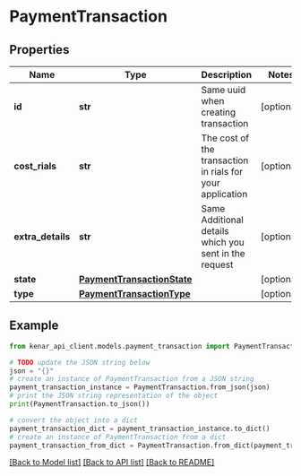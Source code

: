 # PaymentTransaction


## Properties

Name | Type | Description | Notes
------------ | ------------- | ------------- | -------------
**id** | **str** | Same uuid when creating transaction | [optional] 
**cost_rials** | **str** | The cost of the transaction in rials for your application | [optional] 
**extra_details** | **str** | Same Additional details which you sent in the request | [optional] 
**state** | [**PaymentTransactionState**](PaymentTransactionState.md) |  | [optional] 
**type** | [**PaymentTransactionType**](PaymentTransactionType.md) |  | [optional] 

## Example

```python
from kenar_api_client.models.payment_transaction import PaymentTransaction

# TODO update the JSON string below
json = "{}"
# create an instance of PaymentTransaction from a JSON string
payment_transaction_instance = PaymentTransaction.from_json(json)
# print the JSON string representation of the object
print(PaymentTransaction.to_json())

# convert the object into a dict
payment_transaction_dict = payment_transaction_instance.to_dict()
# create an instance of PaymentTransaction from a dict
payment_transaction_from_dict = PaymentTransaction.from_dict(payment_transaction_dict)
```
[[Back to Model list]](../README.md#documentation-for-models) [[Back to API list]](../README.md#documentation-for-api-endpoints) [[Back to README]](../README.md)


